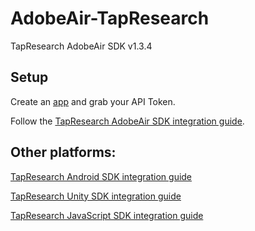 # AdobeAir-TapResearch
TapResearch AdobeAir SDK v1.3.4

## Setup

Create an [app](/supplier_dashboard/dashboard/apps/new) and grab your API Token.

Follow the [TapResearch AdobeAir SDK integration guide](https://www.tapresearch.com/docs/adobe-air-integration-guide).

## Other platforms:

[TapResearch Android SDK integration guide](https://www.tapresearch.com/docs/android-integration-guide)

[TapResearch Unity SDK integration guide](https://www.tapresearch.com/docs/unity-integration-guide)

[TapResearch JavaScript SDK integration guide](https://www.tapresearch.com/docs/javascript-integration-guide)
